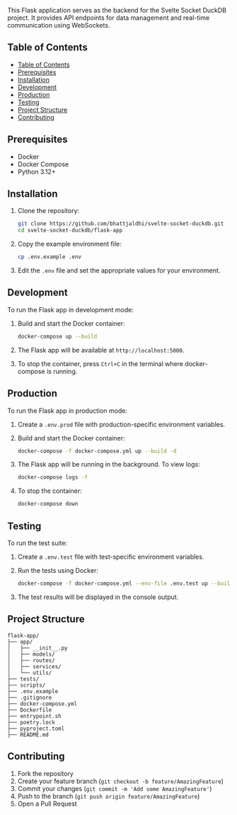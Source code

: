 This Flask application serves as the backend for the Svelte Socket DuckDB project. It provides API endpoints for data management and real-time communication using WebSockets.

Table of Contents
-----------------

- [Table of Contents](#table-of-contents)
- [Prerequisites](#prerequisites)
- [Installation](#installation)
- [Development](#development)
- [Production](#production)
- [Testing](#testing)
- [Project Structure](#project-structure)
- [Contributing](#contributing)

Prerequisites
-------------
-   Docker
-   Docker Compose
-   Python 3.12+

Installation
------------

1.  Clone the repository:

    ```bash 
    git clone https://github.com/bhattjaldhi/svelte-socket-duckdb.git 
    cd svelte-socket-duckdb/flask-app 
    ```

2.  Copy the example environment file:

    ```bash 
    cp .env.example .env 
    ```

3.  Edit the `.env` file and set the appropriate values for your environment.

Development
-----------

To run the Flask app in development mode:

1.  Build and start the Docker container:

    ```bash 
    docker-compose up --build 
    ```

2.  The Flask app will be available at `http://localhost:5000`.
3.  To stop the container, press `Ctrl+C` in the terminal where docker-compose is running.

Production
----------

To run the Flask app in production mode:

1.  Create a `.env.prod` file with production-specific environment variables.
2.  Build and start the Docker container:

    ```bash 
    docker-compose -f docker-compose.yml up --build -d
    ```

3.  The Flask app will be running in the background. To view logs:

    ```bash 
    docker-compose logs -f 
    ```

4.  To stop the container:

    ```bash 
    docker-compose down
    ```

Testing
-------

To run the test suite:

1.  Create a `.env.test` file with test-specific environment variables.
2.  Run the tests using Docker:

    ```bash 
    docker-compose -f docker-compose.yml --env-file .env.test up --build
    ```

3.  The test results will be displayed in the console output.

Project Structure
-----------------

```
flask-app/
├── app/
│   ├── __init__.py
│   ├── models/
│   ├── routes/
│   ├── services/
│   └── utils/
├── tests/
├── scripts/
├── .env.example
├── .gitignore
├── docker-compose.yml
├── Dockerfile
├── entrypoint.sh
├── poetry.lock
├── pyproject.toml
├── README.md
```

Contributing
------------

1.  Fork the repository
2.  Create your feature branch (`git checkout -b feature/AmazingFeature`)
3.  Commit your changes (`git commit -m 'Add some AmazingFeature'`)
4.  Push to the branch (`git push origin feature/AmazingFeature`)
5.  Open a Pull Request
